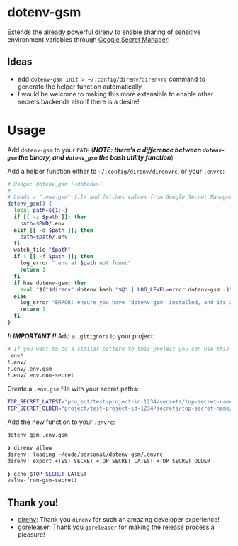 # dotenv-gsm

Extends the already powerful [direnv](https://github.com/direnv/direnv) to enable sharing of sensitive environment variables through [Google Secret Manager](https://cloud.google.com/secret-manager/docs/overview)!

## Ideas
- add `dotenv-gsm init > ~/.config/direnv/direnvrc` command to generate the helper function automatically
- I would be welcome to making this more extensible to enable other secrets backends also if there is a desire!

# Usage

Add `dotenv-gsm` to your `PATH` (***NOTE: there's a difference between `dotenv-gsm` the binary, and `dotenv_gsm` the bash utility function***)

Add a helper function either to `~/.config/direnv/direnvrc`, or your `.envrc`:
```bash
# Usage: dotenv_gsm [<dotenv>]
#
# Loads a ".env.gsm" file and fetches values from Google Secret Manager
dotenv_gsm() {
  local path=${1:-}
  if [[ -z $path ]]; then
    path=$PWD/.env
  elif [[ -d $path ]]; then
    path=$path/.env
  fi
  watch_file "$path"
  if ! [[ -f $path ]]; then
    log_error ".env at $path not found"
    return 1
  fi
  if has dotenv-gsm; then
    eval "$("$direnv" dotenv bash "$@" | LOG_LEVEL=error dotenv-gsm -)"
  else
    log_error "ERROR: ensure you have 'dotenv-gsm' installed, and its available on your path!"
    return 1
  fi
}
```

***!! IMPORTANT !!*** Add a `.gitignore` to your project:
```bash
# If you want to do a similar pattern to this project you can use this example
.env*
!.env/
!.env/.env.gsm
!.env/.env.non-secret
```

Create a `.env.gsm` file with your secret paths:
```bash
TOP_SECRET_LATEST="project/test-project-id-1234/secrets/top-secret-name"
TOP_SECRET_OLDER="project/test-project-id-1234/secrets/top-secret-name/versions/1"
```

Add the new function to your `.envrc`:
```bash
dotenv_gsm .env.gsm
```

```bash
❯ direnv allow
direnv: loading ~/code/personal/dotenv-gsm/.envrc
direnv: export +TEST_SECRET +TOP_SECRET_LATEST +TOP_SECRET_OLDER

❯ echo $TOP_SECRET_LATEST
value-from-gsm-secret!
```

## Thank you!

- [direnv](https://github.com/direnv/direnv): Thank you `direnv` for such an amazing developer experience!
- [goreleaser](https://github.com/goreleaser/goreleaser): Thank you `goreleaser` for making the release process a pleasure!
